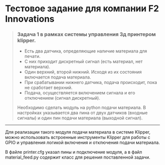 # Тестовое задание для компании F2 Innovations

> ### Задача 1 в рамках системы управления 3д принтером **klipper**. 
>
> - Есть два датчика, определяющие наличие материала для печати. 
> - С них приходит дискретный сигнал (есть материал, нет материала). 
> - Один верхний, второй нижний. Исходя из их состояния включается подача материала. 
> - При срабатывании нижнего датчика, подача происходит, пока не сработает верхний. 
> - Подача, осуществляется включением сигнала и его отключением (сигнал дискретный). 
>
> Необходимо сделать модуль на python подачи материала. 
> В настройках указывается два пина от двух датчиков (входные сигналы) и один пин подачи материала (выходной сигнал).

___

Для реализации такого модуля подачи материала в системе Klipper, можно использовать встроенные инструменты Klipper для работы с GPIO и управления логикой включения и отключения подачи материала. 

В файле printer.cfg указал пины и подключение модуля, а в файл material_feed.py содержит класс для решения поставленной задачи. 




